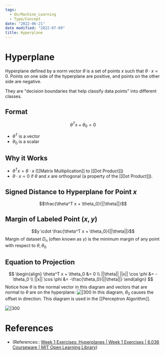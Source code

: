 ```yaml
---
tags:
  - On/Machine_Learning
  - Type/Concept
date: "2022-06-21"
date modified: "2022-07-09"
title: Hyperplane
---
```


# Hyperplane
Hyperplane defined by a norm vector $\theta$ is a set of points $x$ such that $\theta \cdot x = 0$. Points on one side of the hyperplane are positive, and points on the other side are negative.

They are "decision boundaries that help classify data points" into different classes.

## Format
$$\theta^T x + \theta_0 = 0$$
- $\theta^T$ is a vector
- $\theta_0$ is a scalar

## Why it Works
- $\theta^Tx = \theta \cdot x$ ([[Matrix Multiplication]] to [[Dot Product]])
- $\theta \cdot x = 0$ if $\theta$ and $x$ are orthogonal (a property of the [[Dot Product]]).

## Signed Distance to Hyperplane for Point $x$
$$\frac{\theta^T x + \theta_0}{||\theta||}$$

## Margin of Labeled Point $(x,y)$
$$y \cdot \frac{\theta^T x + \theta_0}{||\theta||}$$
Margin of dataset $D_n$ (often known as $\gamma$) is the minimum margin of any point with respect to $\theta, \theta_0$

## Equation to Projection
$$
\begin{align}
\theta^T x + \theta_0 &= 0 \\
||\theta|| ||x|| \cos \phi &= -\theta_0 \\
||x|| \cos \phi &= -\frac{\theta_0}{||\theta||}
\end{align}
$$
Notice how $\theta$ is the normal vector in this diagram and vectors that are normal to $\theta$ are on the hyperplane:
![|300](https://introml_oll.odl.mit.edu/cat-soop/_static/6.036/exercises/ex01/example1-labelled.png)
In this diagram, $\theta_0$ causes the offset in direction. This diagram is used in the [[Perceptron Algorithm]].

![|300](https://introml_oll.odl.mit.edu/cat-soop/_static/6.036/exercises/ex01/example2.png)

# References
- (References:: [Week 1 Exercises: Hyperplanes | Week 1 Exercises | 6.036 Courseware | MIT Open Learning Library](https://openlearninglibrary.mit.edu/courses/course-v1:MITx+6.036+1T2019/courseware/Week1/week1_exercises/?activate_block_id=block-v1%3AMITx%2B6.036%2B1T2019%2Btype%40sequential%2Bblock%40week1_exercises))
